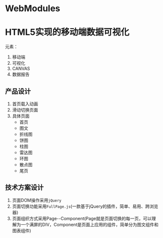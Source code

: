 # WebModules
# HTML5实现的移动端数据可视化

元素：

1. 移动端
2. 可视化
3. CANVAS
4. 数据报告

## 产品设计

1. 首页载入动画
2. 滑动切换页面
3. 具体页面
    + 首页
    + 图文
    + 折线图
    + 饼图
    + 柱图
    + 雷达图
    + 环图
    + 散点图
    + 尾页

## 技术方案设计

1. 页面DOM操作采用`jQuery` 
2. 页面切换功能采用`FullPage.js`(一款基于jQuery的插件，简单、易用、跨浏览器)
3. 页面组织方式采用Page--Component(Page就是页面切换的每一页，可以理解为一个满屏的DIV，Component是页面上应用的组件，简单分为图文组件和图表组件)